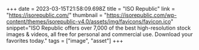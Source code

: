 +++
date = 2023-03-15T21:58:09.698Z
title = "ISO Republic"
link = "https://isorepublic.com/"
thumbnail = "https://isorepublic.com/wp-content/themes/isorepublic-v4.0/assets/img/favicons/favicon.ico"
snippet="ISO Republic offers over 7,000 of the best high-resolution stock images & videos, all free for personal and commercial use. Download your favorites today."
tags = ["image", "asset"]
+++
